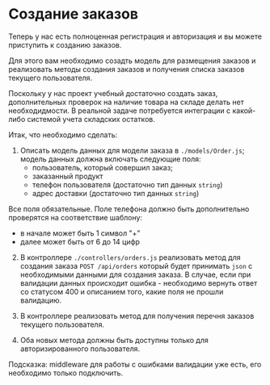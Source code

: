 # Создание заказов

Теперь у нас есть полноценная регистрация и авторизация и вы можете приступить к созданию заказов.

Для этого вам необходимо созадть модель для размещения заказов и реализовать методы создания заказов и получения 
списка заказов текущего пользователя.

Поскольку у нас проект учебный достаточно создать заказ, дополнительных проверок на наличие товара на складе 
делать нет необходидмости. В реальной задаче потребуется интеграции с какой-либо системой учета 
складских остатков.

Итак, что необходимо сделать:

1. Описать модель данных для модели заказа в `./models/Order.js`; модель данных должна включать следующие поля: 
    * пользователь, который совершил заказ;
    * заказанный продукт
    * телефон пользователя (достаточно тип данных `string`)
    * адрес доставки (достаточно тип данных `string`)
   
Все поля обязательные.
Поле телефона должно быть дополнительно проверятся на соответствие шаблону: 
   * в начале может быть 1 символ "+"
   * далее может быть от 6 до 14 цифр
   
2. В контроллере `./controllers/orders.js` реализовать метод для создания заказа `POST /api/orders` 
который будет принимать `json` с необходимыми данными для создания заказа. В случае, если при валидации 
данных происходит ошибка - необходимо вернуть ответ со статусом 400 и описанием того, какие поля 
не прошли валидацию. 

3. В контроллере реализовать метод для получения перечня заказов текущего пользователя.

4. Оба новых метода должны быть доступны только для авторизированного пользователя.


Подсказка: middleware для работы с ошибками валидации уже есть, его необходимо только подключить.
